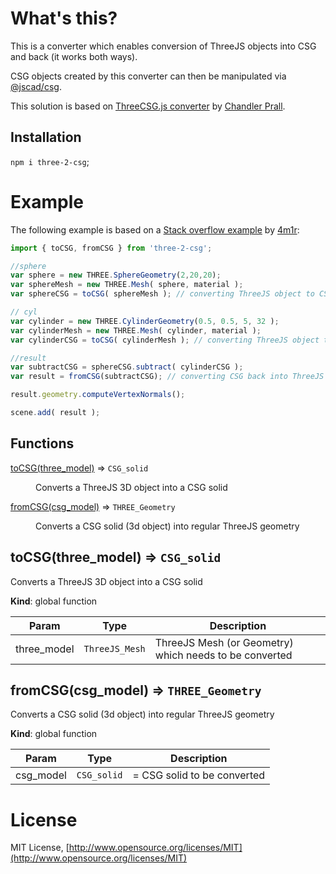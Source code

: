 # What's this?
This is a converter which enables conversion of ThreeJS objects into CSG and back (it works both ways).

CSG objects created by this converter can then be manipulated via [@jscad/csg](https://www.npmjs.com/package/@jscad/csg).

This solution is based on  [ThreeCSG.js converter](https://gist.github.com/chandlerprall/1590424) by [Chandler Prall](https://github.com/chandlerprall).

## Installation

`npm i three-2-csg`;

# Example
The following example is based on a [Stack overflow example](https://stackoverflow.com/questions/24716145/create-a-unique-sphere-geometry-from-a-sphere-and-a-cylinder-three-js#24720819) by [4m1r](https://stackoverflow.com/users/2296997/4m1r):
```javascript
import { toCSG, fromCSG } from 'three-2-csg';

//sphere
var sphere = new THREE.SphereGeometry(2,20,20);
var sphereMesh = new THREE.Mesh( sphere, material );
var sphereCSG = toCSG( sphereMesh ); // converting ThreeJS object to CSG

// cyl
var cylinder = new THREE.CylinderGeometry(0.5, 0.5, 5, 32 );
var cylinderMesh = new THREE.Mesh( cylinder, material );
var cylinderCSG = toCSG( cylinderMesh ); // converting ThreeJS object to CSG

//result
var subtractCSG = sphereCSG.subtract( cylinderCSG );
var result = fromCSG(subtractCSG); // converting CSG back into ThreeJS object

result.geometry.computeVertexNormals();

scene.add( result );
```

## Functions

<dl>
<dt><a href="#toCSG">toCSG(three_model)</a> ⇒ <code>CSG_solid</code></dt>
<dd><p>Converts a ThreeJS 3D object into a CSG solid</p>
</dd>
<dt><a href="#fromCSG">fromCSG(csg_model)</a> ⇒ <code>THREE_Geometry</code></dt>
<dd><p>Converts a CSG solid (3d object) into regular ThreeJS geometry</p>
</dd>
</dl>

<a name="toCSG"></a>

## toCSG(three_model) ⇒ <code>CSG_solid</code>
Converts a ThreeJS 3D object into a CSG solid

**Kind**: global function  

| Param | Type | Description |
| --- | --- | --- |
| three_model | <code>ThreeJS_Mesh</code> | ThreeJS Mesh (or Geometry) which needs to be converted |

<a name="fromCSG"></a>

## fromCSG(csg_model) ⇒ <code>THREE_Geometry</code>
Converts a CSG solid (3d object) into regular ThreeJS geometry

**Kind**: global function  

| Param | Type | Description |
| --- | --- | --- |
| csg_model | <code>CSG_solid</code> | = CSG solid to be converted |


# License
MIT License, [http://www.opensource.org/licenses/MIT](http://www.opensource.org/licenses/MIT)